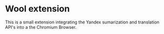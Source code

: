 # Wool extension

This is a small extension integrating the Yandex sumarization and translation API's into a the Chromium Browser.
